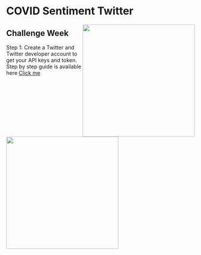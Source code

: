 # COVID Sentiment Twitter

<img align="right" src="https://crown-education.org/crown/wp-content/uploads/2018/03/essex-campus.jpg" width="300" height="300" />

<img align="left" src="https://datasciencechalktalk.files.wordpress.com/2019/07/0-8.png?w=1070" width="300" height="300" />


## Challenge Week 

Step 1: Create a Twitter and Twitter developer account to get your API keys and token. Step by step guide is available here [Click me](https://github.com/sagihaider/COVID_Sentiment_Twitter/blob/master/Step1_TwitterAccount)



